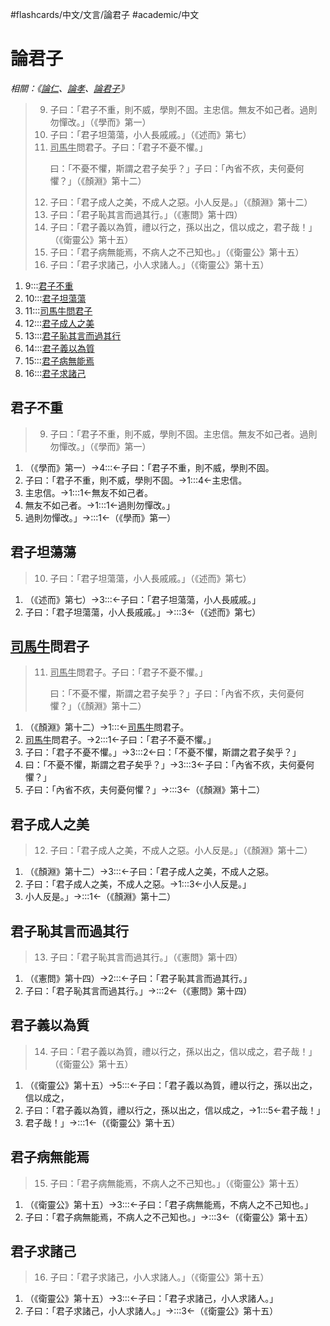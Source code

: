 #flashcards/中文/文言/論君子 #academic/中文

# 論君子
_相關：《[論仁](論仁.md)、[論孝](論孝.md)、[論君子](論君子.md)》_

> 9. 子曰：「君子不重，則不威，學則不固。主忠信。無友不如己者。過則勿憚改。」（《學而》第一）
> 10. 子曰：「君子坦蕩蕩，小人長戚戚。」（《述而》第七）
> 11. <u>司馬牛</u>問君子。子曰：「君子不憂不懼。」<p/>曰：「不憂不懼，斯謂之君子矣乎？」子曰：「內省不疚，夫何憂何懼？」（《顏淵》第十二）
> 12. 子曰：「君子成人之美，不成人之惡。小人反是。」（《顏淵》第十二）
> 13. 子曰：「君子恥其言而過其行。」（《憲問》第十四）
> 14. 子曰：「君子義以為質，禮以行之，孫以出之，信以成之，君子哉！」（《衛靈公》第十五）
> 15. 子曰：「君子病無能焉，不病人之不己知也。」（《衛靈公》第十五）
> 16. 子曰：「君子求諸己，小人求諸人。」（《衛靈公》第十五）
1. 9:::[君子不重](#君子不重)
2. 10:::[君子坦蕩蕩](#君子坦蕩蕩)
3. 11:::[司馬牛問君子](#u%20司馬牛%20u%20問君子)
4. 12:::[君子成人之美](#君子成人之美)
5. 13:::[君子恥其言而過其行](#君子恥其言而過其行)
6. 14:::[君子義以為質](#君子義以為質)
7. 15:::[君子病無能焉](#君子病無能焉)
8. 16:::[君子求諸己](#君子求諸己)

## 君子不重
> 9. 子曰：「君子不重，則不威，學則不固。主忠信。無友不如己者。過則勿憚改。」（《學而》第一）
1. （《學而》第一）→4:::←子曰：「君子不重，則不威，學則不固。
2. 子曰：「君子不重，則不威，學則不固。→1:::4←主忠信。
3. 主忠信。→1:::1←無友不如己者。
4. 無友不如己者。→1:::1←過則勿憚改。」
5. 過則勿憚改。」→:::1←（《學而》第一）

## 君子坦蕩蕩
> 10. 子曰：「君子坦蕩蕩，小人長戚戚。」（《述而》第七）
1. （《述而》第七）→3:::←子曰：「君子坦蕩蕩，小人長戚戚。」
2. 子曰：「君子坦蕩蕩，小人長戚戚。」→:::3←（《述而》第七）

## <u>司馬牛</u>問君子
> 11. <u>司馬牛</u>問君子。子曰：「君子不憂不懼。」<p/>曰：「不憂不懼，斯謂之君子矣乎？」子曰：「內省不疚，夫何憂何懼？」（《顏淵》第十二）
1. （《顏淵》第十二）→1:::←<u>司馬牛</u>問君子。
2. <u>司馬牛</u>問君子。→2:::1←子曰：「君子不憂不懼。」
3. 子曰：「君子不憂不懼。」→3:::2←曰：「不憂不懼，斯謂之君子矣乎？」
4. 曰：「不憂不懼，斯謂之君子矣乎？」→3:::3←子曰：「內省不疚，夫何憂何懼？」
5. 子曰：「內省不疚，夫何憂何懼？」→:::3←（《顏淵》第十二）

## 君子成人之美
> 12. 子曰：「君子成人之美，不成人之惡。小人反是。」（《顏淵》第十二）
1. （《顏淵》第十二）→3:::←子曰：「君子成人之美，不成人之惡。
2. 子曰：「君子成人之美，不成人之惡。→1:::3←小人反是。」
3. 小人反是。」→:::1←（《顏淵》第十二）

## 君子恥其言而過其行
> 13. 子曰：「君子恥其言而過其行。」（《憲問》第十四）
1. （《憲問》第十四）→2:::←子曰：「君子恥其言而過其行。」
2. 子曰：「君子恥其言而過其行。」→:::2←（《憲問》第十四）

## 君子義以為質
> 14. 子曰：「君子義以為質，禮以行之，孫以出之，信以成之，君子哉！」（《衛靈公》第十五）
1. （《衛靈公》第十五）→5:::←子曰：「君子義以為質，禮以行之，孫以出之，信以成之，
2. 子曰：「君子義以為質，禮以行之，孫以出之，信以成之，→1:::5←君子哉！」
3. 君子哉！」→:::1←（《衛靈公》第十五）

## 君子病無能焉
> 15. 子曰：「君子病無能焉，不病人之不己知也。」（《衛靈公》第十五）
1. （《衛靈公》第十五）→3:::←子曰：「君子病無能焉，不病人之不己知也。」
2. 子曰：「君子病無能焉，不病人之不己知也。」→:::3←（《衛靈公》第十五）

## 君子求諸己
> 16. 子曰：「君子求諸己，小人求諸人。」（《衛靈公》第十五）
1. （《衛靈公》第十五）→3:::←子曰：「君子求諸己，小人求諸人。」
2. 子曰：「君子求諸己，小人求諸人。」→:::3←（《衛靈公》第十五）
